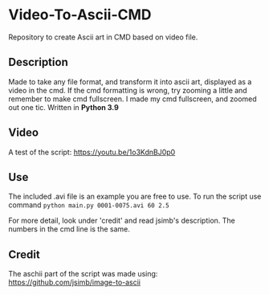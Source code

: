# Video-To-Ascii-CMD
Repository to create Ascii art in CMD based on video file.

## Description
Made to take any file format, and transform it into ascii art, displayed as a video in the cmd. 
If the cmd formatting is wrong, try zooming a little and remember to make cmd fullscreen.
I made my cmd fullscreen, and zoomed out one tic.
Written in **Python 3.9**

## Video
A test of the script: https://youtu.be/1o3KdnBJ0p0

## Use
The included .avi file is an example you are free to use. To run the script use command ```python main.py 0001-0075.avi 60 2.5```

For more detail, look under 'credit' and read jsimb's description. The numbers in the cmd line is the same.

## Credit
The aschii part of the script was made using: https://github.com/jsimb/image-to-ascii
